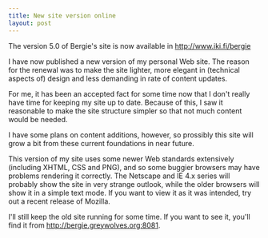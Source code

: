 ```yaml
---
title: New site version online
layout: post
---
```

The version 5.0 of Bergie's site is now available in <http://www.iki.fi/bergie>

I have now published a new version of my personal Web site. The reason for the renewal was to make the site lighter, more elegant in (technical aspects of) design and less demanding in rate of content updates.

For me, it has been an accepted fact for some time now that I don't really have time for keeping my site up to date. Because of this, I saw it reasonable to make the site structure simpler so that not much content would be needed.

I have some plans on content additions, however, so prossibly this site will grow a bit from these current foundations in near future.

This version of my site uses some newer Web standards extensively (including XHTML, CSS and PNG), and so some buggier browsers may have problems rendering it correctly. The Netscape and IE 4.x series will probably show the site in very strange outlook, while the older browsers will show it in a simple text mode. If you want to view it as it was intended, try out a recent release of Mozilla.

I'll still keep the old site running for some time. If you want to see it, you'll find it from <http://bergie.greywolves.org:8081>. 

